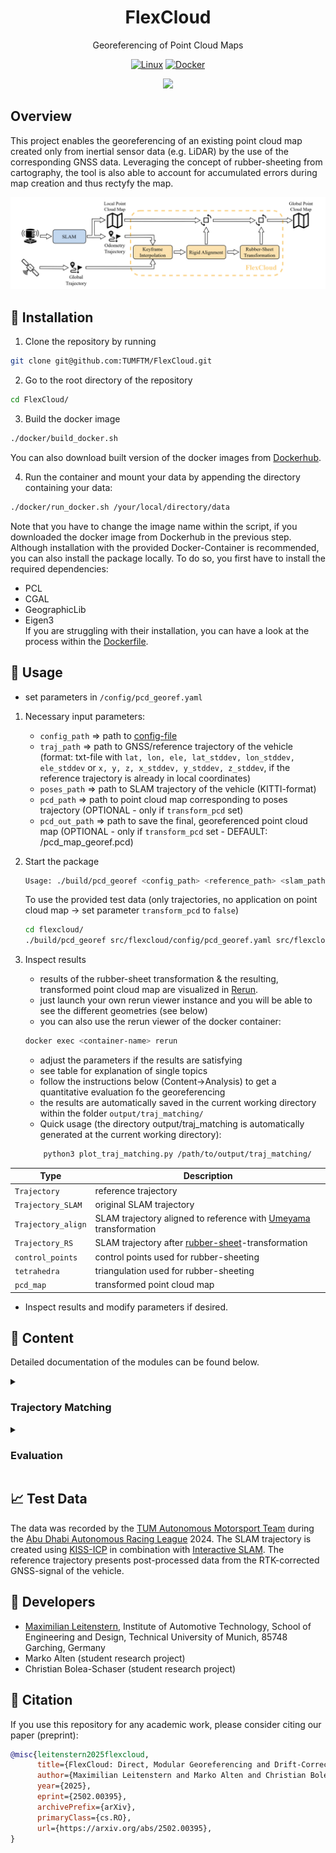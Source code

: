 <div align="center">

<h1>FlexCloud</h1>

Georeferencing of Point Cloud Maps

[![Linux](https://img.shields.io/badge/os-linux-blue.svg)](https://www.linux.org/)
[![Docker](https://badgen.net/badge/icon/docker?icon=docker&label)](https://www.docker.com/)

<img src="doc/viz.gif" width="800"/>
</div>

<h2>Overview</h2>
This project enables the georeferencing of an existing point cloud map created only from inertial sensor data (e.g. LiDAR) by the use of the corresponding GNSS data.
Leveraging the concept of rubber-sheeting from cartography, the tool is also able to account for accumulated errors during map creation and thus rectyfy the map.

![image](doc/flowchart.png)

<h2>🐋 Installation</h2>

1. Clone the repository by running

```bash
git clone git@github.com:TUMFTM/FlexCloud.git
```

2. Go to the root directory of the repository

```bash
cd FlexCloud/
```

3. Build the docker image

```bash
./docker/build_docker.sh  
```

You can also download built version of the docker images from [Dockerhub](https://hub.docker.com/repository/docker/mleitenstern/flexcloud/tags).

4. Run the container and mount your data by appending the directory containing your data:

```bash
./docker/run_docker.sh /your/local/directory/data
```
Note that you have to change the image name within the script, if you downloaded the docker image from Dockerhub in the previous step.
Although installation with the provided Docker-Container is recommended, you can also install the package locally.
To do so, you first have to install the required dependencies:

* PCL
* CGAL
* GeographicLib
* Eigen3 \
If you are struggling with their installation, you can have a look at the process within the [Dockerfile](docker/Dockerfile).

<h2> 🔨 Usage</h2>

* set parameters in `/config/pcd_georef.yaml`

1. Necessary input parameters:
   * `config_path` => path to [config-file](./config/pcd_georef.yaml)
   * `traj_path` => path to GNSS/reference trajectory of the vehicle (format: txt-file with `lat, lon, ele, lat_stddev, lon_stddev, ele_stddev` or `x, y, z, x_stddev, y_stddev, z_stddev`, if the reference trajectory is already in local coordinates)
   * `poses_path` => path to SLAM trajectory of the vehicle (KITTI-format)
   * `pcd_path` => path to point cloud map corresponding to poses trajectory (OPTIONAL - only if `transform_pcd` set)
   * `pcd_out_path` => path to save the final, georeferenced point cloud map (OPTIONAL - only if `transform_pcd` set - DEFAULT: /pcd_map_georef.pcd)

2. Start the package

   ```bash
   Usage: ./build/pcd_georef <config_path> <reference_path> <slam_path> <(optional) pcd_path> <(optional) pcd_out_path>
   ```

   To use the provided test data (only trajectories, no application on point cloud map -> set parameter `transform_pcd` to `false`)

   ```bash
   cd flexcloud/
   ./build/pcd_georef src/flexcloud/config/pcd_georef.yaml src/flexcloud/test/poseData.txt src/flexcloud/test/poses_map.txt 
   ```

3. Inspect results
   * results of the rubber-sheet transformation & the resulting, transformed point cloud map are visualized in [Rerun](https://rerun.io/).
   * just launch your own rerun viewer instance and you will be able to see the different geometries (see below)
   * you can also use the rerun viewer of the docker container:

   ```bash
   docker exec <container-name> rerun
   ```

   * adjust the parameters if the results are satisfying
   * see table for explanation of single topics
   * follow the instructions below (Content->Analysis) to get a quantitative evaluation fo the georeferencing
   * the results are automatically saved in the current working directory within the folder `output/traj_matching/`
   * Quick usage (the directory output/traj_matching is automatically generated at the current working directory):

   ```bash
       python3 plot_traj_matching.py /path/to/output/traj_matching/
   ```

| Type | Description |
| ----------- | ----------- |
| `Trajectory` | reference trajectory |
| `Trajectory_SLAM` | original SLAM trajectory |
| `Trajectory_align` | SLAM trajectory aligned to reference with [Umeyama](https://web.stanford.edu/class/cs273/refs/umeyama.pdf) transformation |
| `Trajectory_RS` | SLAM trajectory after [rubber-sheet](https://www.tandfonline.com/doi/abs/10.1559/152304085783915135)-transformation |
| `control_points` | control points used for rubber-sheeting |
| `tetrahedra` | triangulation used for rubber-sheeting |
| `pcd_map` | transformed point cloud map |

* Inspect results and modify parameters if desired.

<h2>📄 Content</h2>

Detailed documentation of the modules can be found below.

<details>
<summary> <h3> Trajectory Matching </h3> </summary>

* calculation of transformation based on GNSS/reference and SLAM trajectories
* trajectories do not have to be time-synchronized, although time-synchronization is required to select control points automatically for rubber-sheeting

<h4>1. Projection of Global Coordinates</h4>

* global coordinates may be projected into local coordinate system using ENU-coordinates from the [GeographicLib](https://geographiclib.sourceforge.io/2009-03/classGeographicLib_1_1LocalCartesian.html)
* origin of grid for projection set based on config file otherwise first GNSS point
* if the reference trajectory is already in a local, metric coordinate system, the projection may be skipped using the parameter `transform_traj`

<h4>2. Alignment of Trajectories by Rigid Transformation</h4>

* SLAM trajectory aligned to reference using [Umeyama algorithm](https://web.stanford.edu/class/cs273/refs/umeyama.pdf) transformation in 2D/3D
* application of calculated transformation on SLAM trajectory
* screenshot below shows results of alignment of SLAM trajectory to projected reference trajectory with [Umeyama algorithm](https://web.stanford.edu/class/cs273/refs/umeyama.pdf)\
  ![image](doc/traj_al.png)

<h4>3. Rubber-Sheet transformation</h4>

* piecewise linear rubber-sheet transformation in 2D/3D based on concept of [Griffin & White](https://www.tandfonline.com/doi/abs/10.1559/152304085783915135)
* using Delaunay triangulation from [CGAL](https://www.cgal.org/)
* manual selection of control points in RVIZ (see above) possible if trajectories are not time-synchronized (parameter `auto_cp`)
* automatic exclusion of trajectory points as control points using thresholding for standard deviation possible
* manual exclusion of indices as controlpoints and manual displacement in xy possible, see parameter descriptions
* application of calculated transformations on target SLAM-poses and point cloud map
* the two screenshots below show selected control points on the aligned trajectories from step 2 and the results of the rubber-sheet transformation\
  ![image](doc/traj_rubber_sheet.png) ![image](doc/triag.png)

</details>
<details>
<summary> <h3> Evaluation </h3> </summary>

* export of various data by setting corresponding parameters in config-file
  * data is exported to `.txt` files that are then read by python-scripts
  * set export path in config-file
  * adjust import paths at the beginning of python-scripts if necessary
* analysis scripts in `/analysis`:
  * visualization of initial trajectories, [Umeyama transformation](https://web.stanford.edu/class/cs273/refs/umeyama.pdf) and [Rubber-Sheet transformation](https://www.tandfonline.com/doi/abs/10.1559/152304085783915135)
  * execute script `plot_traj_matching.py` in `/analysis`
  * produces graphs shown in previous section
  * calculation of deviation between trajectories based on euclidean distance of points

</details>

<h2>📈 Test Data </h2>

The data was recorded by the [TUM Autonomous Motorsport Team](https://www.mos.ed.tum.de/ftm/forschungsfelder/team-av-perception/tum-autonomous-motorsport/) during the [Abu Dhabi Autonomous Racing League](https://a2rl.io/) 2024.
The SLAM trajectory is created using [KISS-ICP](https://github.com/PRBonn/kiss-icp) in combination with [Interactive SLAM](https://github.com/SMRT-AIST/interactive_slam).
The reference trajectory presents post-processed data from the RTK-corrected GNSS-signal of the vehicle.

<h2>📇 Developers </h2>

* [Maximilian Leitenstern](mailto:maxi.leitenstern@tum.de),
Institute of Automotive Technology,
School of Engineering and Design,
Technical University of Munich,
85748 Garching,
Germany
* Marko Alten (student research project)
* Christian Bolea-Schaser (student research project)

<h2>📃 Citation </h2>

If you use this repository for any academic work, please consider citing our paper (preprint):

```bibtex
@misc{leitenstern2025flexcloud,
      title={FlexCloud: Direct, Modular Georeferencing and Drift-Correction of Point Cloud Maps}, 
      author={Maximilian Leitenstern and Marko Alten and Christian Bolea-Schaser and Dominik Kulmer and Marcel Weinmann and Markus Lienkamp},
      year={2025},
      eprint={2502.00395},
      archivePrefix={arXiv},
      primaryClass={cs.RO},
      url={https://arxiv.org/abs/2502.00395}, 
}
```
